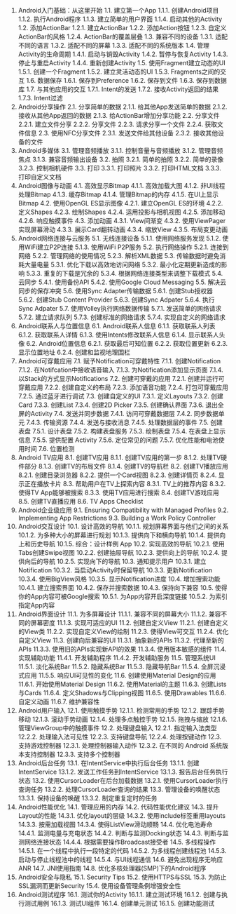 1. Android入门基础：从这里开始
1.1. 建立第一个App
1.1.1. 创建Android项目
1.1.2. 执行Android程序
1.1.3. 建立简单的用户界面
1.1.4. 启动其他的Activity
1.2. 添加ActionBar
1.2.1. 建立ActionBar
1.2.2. 添加Action按钮
1.2.3. 自定义ActionBar的风格
1.2.4. ActionBar的覆盖层叠
1.3. 兼容不同的设备
1.3.1. 适配不同的语言
1.3.2. 适配不同的屏幕
1.3.3. 适配不同的系统版本
1.4. 管理Activity的生命周期
1.4.1. 启动与销毁Activity
1.4.2. 暂停与恢复Activity
1.4.3. 停止与重启Activity
1.4.4. 重新创建Activity
1.5. 使用Fragment建立动态的UI
1.5.1. 创建一个Fragment
1.5.2. 建立灵活动态的UI
1.5.3. Fragments之间的交互
1.6. 数据保存
1.6.1. 保存到Preference
1.6.2. 保存到文件
1.6.3. 保存到数据库
1.7. 与其他应用的交互
1.7.1. Intent的发送
1.7.2. 接收Activity返回的结果
1.7.3. Intent过滤
2. Android分享操作
2.1. 分享简单的数据
2.1.1. 给其他App发送简单的数据
2.1.2. 接收从其他App返回的数据
2.1.3. 给ActionBar增加分享功能
2.2. 分享文件
2.2.1. 建立文件分享
2.2.2. 分享文件
2.2.3. 请求分享一个文件
2.2.4. 获取文件信息
2.3. 使用NFC分享文件
2.3.1. 发送文件给其他设备
2.3.2. 接收其他设备的文件
3. Android多媒体
3.1. 管理音频播放
3.1.1. 控制音量与音频播放
3.1.2. 管理音频焦点
3.1.3. 兼容音频输出设备
3.2. 拍照
3.2.1. 简单的拍照
3.2.2. 简单的录像
3.2.3. 控制相机硬件
3.3. 打印
3.3.1. 打印照片
3.3.2. 打印HTML文档
3.3.3. 打印自定义文档
4. Android图像与动画
4.1. 高效显示Bitmap
4.1.1. 高效加载大图
4.1.2. 非UI线程处理Bitmap
4.1.3. 缓存Bitmap
4.1.4. 管理Bitmap的内存
4.1.5. 在UI上显示Bitmap
4.2. 使用OpenGL ES显示图像
4.2.1. 建立OpenGL ES的环境
4.2.2. 定义Shapes
4.2.3. 绘制Shapes
4.2.4. 运用投影与相机视图
4.2.5. 添加移动
4.2.6. 响应触摸事件
4.3. 添加动画
4.3.1. View间渐变
4.3.2. 使用ViewPager实现屏幕滑动
4.3.3. 展示Card翻转动画
4.3.4. 缩放View
4.3.5. 布局变更动画
5. Android网络连接与云服务
5.1. 无线连接设备
5.1.1. 使用网络服务发现
5.1.2. 使用WiFi建立P2P连接
5.1.3. 使用WiFi P2P服务
5.2. 执行网络操作
5.2.1. 连接到网络
5.2.2. 管理网络的使用情况
5.2.3. 解析XML数据
5.3. 传输数据时避免消耗大量电量
5.3.1. 优化下载以高效地访问网络
5.3.2. 最小化定期更新造成的影响
5.3.3. 重复的下载是冗余的
5.3.4. 根据网络连接类型来调整下载模式
5.4. 云同步
5.4.1. 使用备份API
5.4.2. 使用Google Cloud Messaging
5.5. 解决云同步的保存冲突
5.6. 使用Sync Adapter传输数据
5.6.1. 创建Stub授权器
5.6.2. 创建Stub Content Provider
5.6.3. 创建Sync Adpater
5.6.4. 执行Sync Adpater
5.7. 使用Volley执行网络数据传输
5.7.1. 发送简单的网络请求
5.7.2. 建立请求队列
5.7.3. 创建标准的网络请求
5.7.4. 实现自定义的网络请求
6. Android联系人与位置信息
6.1. Android联系人信息
6.1.1. 获取联系人列表
6.1.2. 获取联系人详情
6.1.3. 使用Intents修改联系人信息
6.1.4. 显示联系人头像
6.2. Android位置信息
6.2.1. 获取最后可知位置
6.2.2. 获取位置更新
6.2.3. 显示位置地址
6.2.4. 创建和监视地理围栏
7. Android可穿戴应用
7.1. 赋予Notification可穿戴特性
7.1.1. 创建Notification
7.1.2. 在Notifcation中接收语音输入
7.1.3. 为Notification添加显示页面
7.1.4. 以Stack的方式显示Notifications
7.2. 创建可穿戴的应用
7.2.1. 创建并运行可穿戴应用
7.2.2. 创建自定义的布局
7.2.3. 添加语音功能
7.2.4. 打包可穿戴应用
7.2.5. 通过蓝牙进行调试
7.3. 创建自定义的UI
7.3.1. 定义Layouts
7.3.2. 创建Card
7.3.3. 创建List
7.3.4. 创建2D Picker
7.3.5. 创建确认界面
7.3.6. 退出全屏的Activity
7.4. 发送并同步数据
7.4.1. 访问可穿戴数据层
7.4.2. 同步数据单元
7.4.3. 传输资源
7.4.4. 发送与接收消息
7.4.5. 处理数据层的事件
7.5. 创建表盘
7.5.1. 设计表盘
7.5.2. 构建表盘服务
7.5.3. 绘制表盘
7.5.4. 在表盘上显示信息
7.5.5. 提供配置 Activity
7.5.6. 定位常见的问题
7.5.7. 优化性能和电池使用时间
7.6. 位置检测
8. Android TV应用
8.1. 创建TV应用
8.1.1. 创建TV应用的第一步
8.1.2. 处理TV硬件部分
8.1.3. 创建TV的布局文件
8.1.4. 创建TV的导航栏
8.2. 创建TV播放应用
8.2.1. 创建目录浏览器
8.2.2. 提供一个Card视图
8.2.3. 创建详情页
8.2.4. 显示正在播放卡片
8.3. 帮助用户在TV上探索内容
8.3.1. TV上的推荐内容
8.3.2. 使得TV App能够被搜索
8.3.3. 使用TV应用进行搜索
8.4. 创建TV游戏应用
8.5. 创建TV直播应用
8.6. TV Apps Checklist
9. Android企业级应用
9.1. Ensuring Compatibility with Managed Profiles
9.2. Implementing App Restrictions
9.3. Building a Work Policy Controller
10. Android交互设计
10.1. 设计高效的导航
10.1.1. 规划屏幕界面与他们之间的关系
10.1.2. 为多种大小的屏幕进行规划
10.1.3. 提供向下和横向导航
10.1.4. 提供向上和历史导航
10.1.5. 综合：设计样例 App
10.2. 实现高效的导航
10.2.1. 使用Tabs创建Swipe视图
10.2.2. 创建抽屉导航
10.2.3. 提供向上的导航
10.2.4. 提供向后的导航
10.2.5. 实现向下的导航
10.3. 通知提示用户
10.3.1. 建立Notification
10.3.2. 当启动Activity时保留导航
10.3.3. 更新Notification
10.3.4. 使用BigView风格
10.3.5. 显示Notification进度
10.4. 增加搜索功能
10.4.1. 建立搜索界面
10.4.2. 保存并搜索数据
10.4.3. 保持向下兼容
10.5. 使得你的App内容可被Google搜索
10.5.1. 为App内容开启深度链接
10.5.2. 为索引指定App内容
11. Android界面设计
11.1. 为多屏幕设计
11.1.1. 兼容不同的屏幕大小
11.1.2. 兼容不同的屏幕密度
11.1.3. 实现可适应的UI
11.2. 创建自定义View
11.2.1. 创建自定义的View类
11.2.2. 实现自定义View的绘制
11.2.3. 使得View可交互
11.2.4. 优化自定义View
11.3. 创建向后兼容的UI
11.3.1. 抽象新的APIs
11.3.2. 代理至新的APIs
11.3.3. 使用旧的APIs实现新API的效果
11.3.4. 使用版本敏感的组件
11.4. 实现辅助功能
11.4.1. 开发辅助程序
11.4.2. 开发辅助服务
11.5. 管理系统UI
11.5.1. 淡化系统Bar
11.5.2. 隐藏系统Bar
11.5.3. 隐藏导航Bar
11.5.4. 全屏沉浸式应用
11.5.5. 响应UI可见性的变化
11.6. 创建使用Material Design的应用
11.6.1. 开始使用Material Design
11.6.2. 使用Material的主题
11.6.3. 创建Lists与Cards
11.6.4. 定义Shadows与Clipping视图
11.6.5. 使用Drawables
11.6.6. 自定义动画
11.6.7. 维护兼容性
12. Android用户输入
12.1. 使用触摸手势
12.1.1. 检测常用的手势
12.1.2. 跟踪手势移动
12.1.3. 滚动手势动画
12.1.4. 处理多点触控手势
12.1.5. 拖拽与缩放
12.1.6. 管理ViewGroup中的触摸事件
12.2. 处理键盘输入
12.2.1. 指定输入法类型
12.2.2. 处理输入法可见性
12.2.3. 支持键盘导航
12.2.4. 处理按键动作
12.3. 支持游戏控制器
12.3.1. 处理控制器输入动作
12.3.2. 在不同的 Android 系统版本支持控制器
12.3.3. 支持多个控制器
13. Android后台任务
13.1. 在IntentService中执行后台任务
13.1.1. 创建IntentService
13.1.2. 发送工作任务到IntentService
13.1.3. 报告后台任务执行状态
13.2. 使用CursorLoader在后台加载数据
13.2.1. 使用CursorLoader执行查询任务
13.2.2. 处理CursorLoader查询的结果
13.3. 管理设备的唤醒状态
13.3.1. 保持设备的唤醒
13.3.2. 制定重复定时的任务
14. Android性能优化
14.1. 管理应用的内存
14.2. 代码性能优化建议
14.3. 提升Layout的性能
14.3.1. 优化layout的层级
14.3.2. 使用include标签重用layouts
14.3.3. 按需加载视图
14.3.4. 使得ListView滑动顺畅
14.4. 优化电池寿命
14.4.1. 监测电量与充电状态
14.4.2. 判断与监测Docking状态
14.4.3. 判断与监测网络连接状态
14.4.4. 根据需要操作Broadcast接受者
14.5. 多线程操作
14.5.1. 在一个线程中执行一段特定的代码
14.5.2. 为多线程创建线程池
14.5.3. 启动与停止线程池中的线程
14.5.4. 与UI线程通信
14.6. 避免出现程序无响应ANR
14.7. JNI使用指南
14.8. 优化多核处理器(SMP)下的Android程序
15. Android安全与隐私
15.1. Security Tips
15.2. 使用HTTPS与SSL
15.3. 为防止SSL漏洞而更新Security
15.4. 使用设备管理条例增强安全性
16. Android测试程序
16.1. 测试你的Activity
16.1.1. 建立测试环境
16.1.2. 创建与执行测试用例
16.1.3. 测试UI组件
16.1.4. 创建单元测试
16.1.5. 创建功能测试